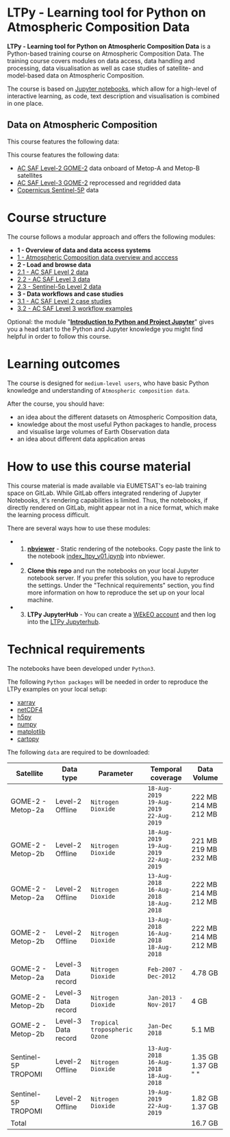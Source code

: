 # LTPy - Learning tool for Python on Atmospheric Composition Data

**LTPy - Learning tool for Python on Atmospheric Composition Data** is a 
Python-based training course on Atmospheric Composition Data. The training 
course covers modules on data access, data handling and processing, 
data visualisation as well as case studies of satellite- and model-based data 
on Atmospheric Composition.

The course is based on [Jupyter notebooks](https://jupyter.org/), which allow 
for a high-level of interactive learning, as code, text description and 
visualisation is combined in one place.

## Data on Atmospheric Composition
This course features the following data:

This course features the following data:
* [AC SAF Level-2 GOME-2](./1_ltpy_v01_atmospheric_composition_overview.ipynb#ac_saf) 
data onboard of Metop-A and Metop-B satellites
* [AC SAF Level-3 GOME-2](./1_ltpy_v01_atmospheric_composition_overview.ipynb#records) 
reprocessed and regridded data
* [Copernicus Sentinel-5P](./1_ltpy_v01_atmospheric_composition_overview.ipynb#sentinel_5p) 
data

# Course structure
The course follows a modular approach and offers the following modules:

* **1 - Overview of data and data access systems**
 * [1 - Atmospheric Composition data overview and acccess](./1_ltpy_v01_atmospheric_composition_overview.ipynb)
* **2 - Load and browse data**
 * [2.1 - AC SAF Level 2 data](./21_ltpy_v01_AC_SAF_L2_data.ipynb)
 * [2.2 - AC SAF Level 3 data](./22_ltpy_v01_AC_SAF_L3_data_products.ipynb)
 * [2.3 - Sentinel-5p Level 2 data](./23_ltpy_v01_Sentinel5p_L2_data.ipynb)
* **3 - Data workflows and case studies**
 * [3.1 - AC SAF Level 2 case studies](./31_ltpy_v01_AC_SAF_L2_case_study.ipynb)
 * [3.2 - AC SAF Level 3 workflow examples](./32_ltpy_v01_AC_SAF_L3_case_study.ipynb)

Optional: the module "[**Introduction to Python and Project Jupyter**](./0_ltpy_v01_Intro_to_Python_and_Jupyter,ipynb)" 
gives you a head start to the Python and Jupyter knowledge you might find 
helpful in order to follow this course.

# Learning outcomes
The course is designed for `medium-level users`, who have basic Python knowledge 
and understanding of `Atmospheric composition data`.

After the course, you should have:

* an idea about the different datasets on Atmospheric Composition data,
* knowledge about the most useful Python packages to handle, process and 
visualise large volumes of Earth Observation data
* an idea about different data application areas

# How to use this course material
This course material is made available via EUMETSAT's eo-lab training space on
GitLab. While GitLab offers integrated rendering of Jupyter Notebooks, it's 
rendering capabilities is limited. Thus, the notebooks, if directly rendered on
GitLab, might appear not in a nice format, which make the learning process
difficult.

There are several ways how to use these modules:
* 1. **[nbviewer](https://nbviewer.jupyter.org/)** - Static rendering of the 
notebooks. Copy paste the link to the notebook [index_ltpy_v01.ipynb](./index_ltpy_v01.ipynb) 
into nbviewer.
* 2. **Clone this repo** and run the notebooks on your local Jupyter notebook
server. If you prefer this solution, you have to reproduce the settings. Under 
the "Technical requirements" section, you find more information on how to
reproduce the set up on your local machine.
* 3. **LTPy JupyterHub** - You can create a 
[WEkEO account](https://www.wekeo.eu/user/register) and then log into the
[LTPy Jupyterhub](https://ltpy.adamplatform.eu).

# Technical requirements
The notebooks have been developed under `Python3`. 

The following `Python packages` will be needed in order to reproduce the 
LTPy examples on your local setup:
* [xarray](http://xarray.pydata.org/en/stable/index.html)
* [netCDF4](https://unidata.github.io/netcdf4-python/netCDF4/index.html)
* [h5py](https://pypi.org/project/h5py/)
* [numpy](https://numpy.org/)
* [matplotlib](https://matplotlib.org/)
* [cartopy](https://scitools.org.uk/cartopy/docs/latest/)

The following `data` are required to be downloaded:

| Satellite | Data type | Parameter | Temporal coverage | Data Volume
|--- |---|---|---|---|
|GOME-2 - Metop-2a|Level-2 Offline| `Nitrogen Dioxide`  |`18-Aug-2019` <br> `19-Aug-2019` <br> `22-Aug-2019`| 222 MB <br> 214 MB <br> 212 MB |
|GOME-2 - Metop-2b|Level-2 Offline| `Nitrogen Dioxide`  |`18-Aug-2019` <br> `19-Aug-2019` <br> `22-Aug-2019`| 221 MB <br> 219 MB <br> 232 MB |
|GOME-2 - Metop-2a|Level-2 Offline| `Nitrogen Dioxide`  |`13-Aug-2018` <br> `16-Aug-2018` <br> `18-Aug-2018`| 222 MB <br> 214 MB <br> 212 MB |
|GOME-2 - Metop-2b|Level-2 Offline| `Nitrogen Dioxide`  |`13-Aug-2018` <br> `16-Aug-2018` <br> `18-Aug-2018`| 222 MB <br> 214 MB <br> 212 MB |
|GOME-2 - Metop-2a|Level-3 Data record| `Nitrogen Dioxide`  |`Feb-2007 - Dec-2012`| 4.78 GB |
|GOME-2 - Metop-2b|Level-3 Data record| `Nitrogen Dioxide`  |`Jan-2013 - Nov-2017`| 4 GB |
|GOME-2 - Metop-2b|Level-3 Data record| `Tropical tropospheric Ozone`  |`Jan-Dec 2018`| 5.1 MB |
|Sentinel-5P TROPOMI|Level-2 Offline| `Nitrogen Dioxide`  |`13-Aug-2018` <br> `16-Aug-2018` <br> `18-Aug-2018`| 1.35 GB <br> 1.37 GB <br> " " |
|Sentinel-5P TROPOMI|Level-2 Offline| `Nitrogen Dioxide`  |`19-Aug-2019` <br> `22-Aug-2019`| 1.82 GB <br> 1.37 GB |
|Total | | | | 16.7 GB |